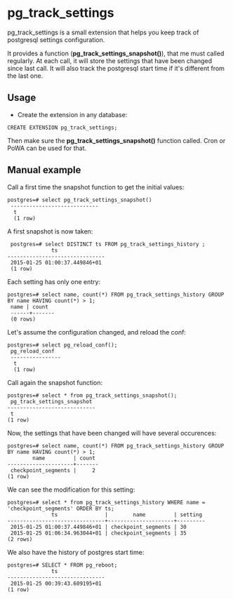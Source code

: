 pg_track_settings
=================

pg_track_settings is a small extension that helps you keep track of
postgresql settings configuration.

It provides a function (**pg_track_settings_snapshot()**), that me must called
regularly. At each call, it will store the settings that have been changed
since last call. It will also track the postgresql start time if it's different
from the last one.


Usage
-----

- Create the extension in any database:

```
CREATE EXTENSION pg_track_settings;
```

Then make sure the **pg_track_settings_snapshot()** function called. Cron or
PoWA can be used for that.

Manual example
--------------
Call a first time the snapshot function to get the initial values:

```
postgres=# select pg_track_settings_snapshot()
 ----------------------------
  t
  (1 row)
```

A first snapshot is now taken:

```
 postgres=# select DISTINCT ts FROM pg_track_settings_history ;
              ts
-------------------------------
 2015-01-25 01:00:37.449846+01
 (1 row)
```

Each setting has only one entry:

```
postgres=# select name, count(*) FROM pg_track_settings_history GROUP BY name HAVING count(*) > 1;
 name | count
 ------+-------
 (0 rows)
```

Let's assume the configuration changed, and reload the conf:

```
postgres=# select pg_reload_conf();
 pg_reload_conf
 ----------------
  t
  (1 row)
```

Call again the snapshot function:

```
postgres=# select * from pg_track_settings_snapshot();
 pg_track_settings_snapshot
----------------------------
 t
(1 row)
```

Now, the settings that have been changed will have several occurences:

```
postgres=# select name, count(*) FROM pg_track_settings_history GROUP BY name HAVING count(*) > 1;
        name         | count
---------------------+-------
 checkpoint_segments |     2
(1 row)
```

We can see the modification for this setting:

```
postgres=# select * from pg_track_settings_history WHERE name = 'checkpoint_segments' ORDER BY ts;
              ts               |        name         | setting
-------------------------------+---------------------+---------
 2015-01-25 01:00:37.449846+01 | checkpoint_segments | 30
 2015-01-25 01:06:34.963044+01 | checkpoint_segments | 35
(2 rows)
```

We also have the history of postgres start time:

```
postgres=# SELECT * FROM pg_reboot;
              ts
-------------------------------
 2015-01-25 00:39:43.609195+01
(1 row)
```

